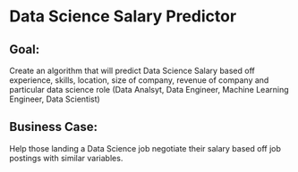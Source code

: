 # Data Science Salary Predictor

## Goal: 
Create an algorithm that will predict Data Science Salary based off experience, skills, location, size of company, revenue of company and particular data science role (Data Analsyt, Data Engineer, Machine Learning Engineer, Data Scientist)

## Business Case: 
Help those landing a Data Science job negotiate their salary based off job postings with similar variables. 
